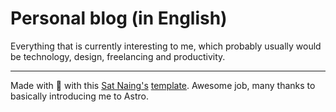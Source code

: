 # Personal blog (in English)

Everything that is currently interesting to me, which probably usually would be technology, design, freelancing and productivity.

---

Made with 🤍 with this [Sat Naing's](https://satnaing.dev) [template](https://github.com/satnaing/astro-paper). Awesome job, many thanks to basically introducing me to Astro.
